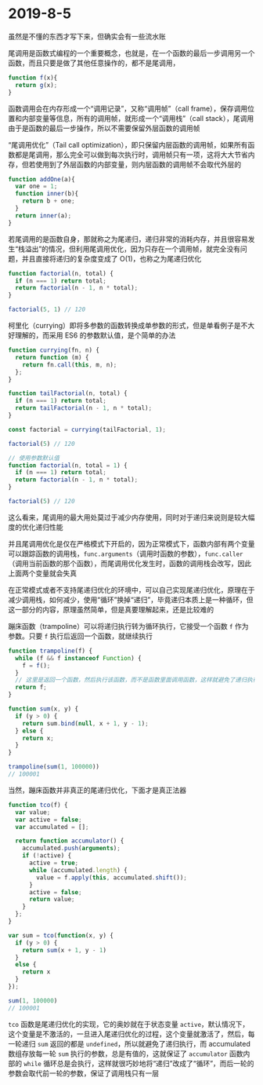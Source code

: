 # 2019-8-5

虽然是不懂的东西才写下来，但确实会有一些流水账

尾调用是函数式编程的一个重要概念，也就是，在一个函数的最后一步调用另一个函数，而且只要是做了其他任意操作的，都不是尾调用，

```JavaScript
function f(x){
  return g(x);
}
```

函数调用会在内存形成一个“调用记录”，又称“调用帧”（call frame），保存调用位置和内部变量等信息，所有的调用帧，就形成一个“调用栈”（call stack），尾调用由于是函数的最后一步操作，所以不需要保留外层函数的调用帧

“尾调用优化”（Tail call optimization），即只保留内层函数的调用帧，如果所有函数都是尾调用，那么完全可以做到每次执行时，调用帧只有一项，这将大大节省内存，但若使用到了外层函数的内部变量，则内层函数的调用帧不会取代外层的

```JavaScript
function addOne(a){
  var one = 1;
  function inner(b){
    return b + one;
  }
  return inner(a);
}
```

若尾调用的是函数自身，那就称之为尾递归，递归非常的消耗内存，并且很容易发生“栈溢出”的情况，但利用尾调用优化，因为只存在一个调用帧，就完全没有问题，并且直接将递归的复杂度变成了 O(1)，也称之为尾递归优化

```JavaScript
function factorial(n, total) {
  if (n === 1) return total;
  return factorial(n - 1, n * total);
}

factorial(5, 1) // 120
```

柯里化（currying）即将多参数的函数转换成单参数的形式，但是单看例子是不大好理解的，而采用 ES6 的参数默认值，是个简单的办法

```JavaScript
function currying(fn, n) {
  return function (m) {
    return fn.call(this, m, n);
  };
}

function tailFactorial(n, total) {
  if (n === 1) return total;
  return tailFactorial(n - 1, n * total);
}

const factorial = currying(tailFactorial, 1);

factorial(5) // 120

// 使用参数默认值
function factorial(n, total = 1) {
  if (n === 1) return total;
  return factorial(n - 1, n * total);
}

factorial(5) // 120
```

这么看来，尾调用的最大用处莫过于减少内存使用，同时对于递归来说则是较大幅度的优化递归性能

并且尾调用优化是仅在严格模式下开启的，因为正常模式下，函数内部有两个变量可以跟踪函数的调用栈，`func.arguments`（调用时函数的参数），`func.caller`（调用当前函数的那个函数），而尾调用优化发生时，函数的调用栈会改写，因此上面两个变量就会失真

在正常模式或者不支持尾递归优化的环境中，可以自己实现尾递归优化，原理在于减少调用栈，如何减少，使用“循环”换掉“递归”，毕竟递归本质上是一种循环，但这一部分的内容，原理虽然简单，但是真要理解起来，还是比较难的

蹦床函数（trampoline）可以将递归执行转为循环执行，它接受一个函数 `f` 作为参数。只要 `f` 执行后返回一个函数，就继续执行

```JavaScript
function trampoline(f) {
  while (f && f instanceof Function) {
    f = f();
  }
  // 这里是返回一个函数，然后执行该函数，而不是函数里面调用函数，这样就避免了递归执行，从而就消除了调用栈过大的问题
  return f;
}

function sum(x, y) {
  if (y > 0) {
    return sum.bind(null, x + 1, y - 1);
  } else {
    return x;
  }
}

trampoline(sum(1, 100000))
// 100001
```

当然，蹦床函数并非真正的尾递归优化，下面才是真正法器

```JavaScript
function tco(f) {
  var value;
  var active = false;
  var accumulated = [];

  return function accumulator() {
    accumulated.push(arguments);
    if (!active) {
      active = true;
      while (accumulated.length) {
        value = f.apply(this, accumulated.shift());
      }
      active = false;
      return value;
    }
  };
}

var sum = tco(function(x, y) {
  if (y > 0) {
    return sum(x + 1, y - 1)
  }
  else {
    return x
  }
});

sum(1, 100000)
// 100001
```

`tco` 函数是尾递归优化的实现，它的奥妙就在于状态变量 `active`，默认情况下，这个变量是不激活的，一旦进入尾递归优化的过程，这个变量就激活了，然后，每一轮递归 `sum` 返回的都是 `undefined`，所以就避免了递归执行，而 accumulated 数组存放每一轮 `sum` 执行的参数，总是有值的，这就保证了 `accumulator` 函数内部的 `while` 循环总是会执行，这样就很巧妙地将“递归”改成了“循环”，而后一轮的参数会取代前一轮的参数，保证了调用栈只有一层
